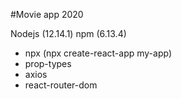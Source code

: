#Movie app 2020

Nodejs (12.14.1)
npm (6.13.4)

- npx (npx create-react-app my-app)
- prop-types
- axios
- react-router-dom
